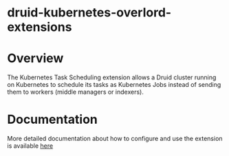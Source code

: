 <!--
  ~ Licensed to the Apache Software Foundation (ASF) under one
  ~ or more contributor license agreements.  See the NOTICE file
  ~ distributed with this work for additional information
  ~ regarding copyright ownership.  The ASF licenses this file
  ~ to you under the Apache License, Version 2.0 (the
  ~ "License"); you may not use this file except in compliance
  ~ with the License.  You may obtain a copy of the License at
  ~
  ~   http://www.apache.org/licenses/LICENSE-2.0
  ~
  ~ Unless required by applicable law or agreed to in writing,
  ~ software distributed under the License is distributed on an
  ~ "AS IS" BASIS, WITHOUT WARRANTIES OR CONDITIONS OF ANY
  ~ KIND, either express or implied.  See the License for the
  ~ specific language governing permissions and limitations
  ~ under the License.
  -->

druid-kubernetes-overlord-extensions
=============

Overview
=============
The Kubernetes Task Scheduling extension allows a Druid cluster running on Kubernetes to schedule
its tasks as Kubernetes Jobs instead of sending them to workers (middle managers or indexers).

Documentation
=============
More detailed documentation about how to configure and use the extension is available [here](../../docs/development/extensions-core/k8s-jobs.md)


